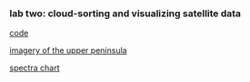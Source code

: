 ### lab two: cloud-sorting and visualizing satellite data
[code](lab_02.html)

[imagery of the upper peninsula](lab_02_up.html)

[spectra chart](spectra.html)
